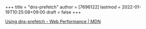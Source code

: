 +++
title = "dns-prefetch"
author = [7696122]
lastmod = 2022-01-19T10:25:08+09:00
draft = false
+++

[Using dns-prefetch - Web Performance | MDN](https://developer.mozilla.org/en-US/docs/Web/Performance/dns-prefetch)
